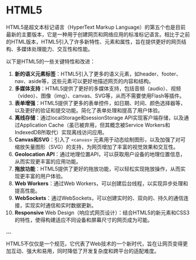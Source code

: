 # HTML5
HTML5是超文本标记语言（HyperText Markup Language）的第五个也是目前最新的主要版本，它是一种用于创建网页和网络应用的标准标记语言。相比于之前的HTML版本，HTML5引入了许多新特性、元素和属性，旨在提供更好的网页结构、多媒体处理能力、交互性和性能。

以下是HTML5的一些关键特性和改进：
1. **新的语义元素标签**：HTML5引入了更多的语义元素，如header、footer、nav、aside等，这些元素可以更好地描述网页的内容和结构。
2. **多媒体支持**：HTML5提供了更好的多媒体支持，包括音频（audio）、视频（video）、图像（img）、canvas、SVG等，从而不需要使用Flash等插件。
3. **表单增强**：HTML5提供了更多的表单控件，如日期、时间、颜色选择器等，以及更好的验证和提交功能。简化了表单处理和提高了用户体验。
4. **离线存储**：通过localStorage和sessionStorage API实现客户端存储，以及通过Application Cache（虽已被弃用，但其概念被Service Workers和IndexedDB所取代）实现离线访问应用。
5. **Canvas和SVG**：引入了 `<canvas>` 元素用于动态绘制图形，以及加强了对可缩放矢量图形（SVG）的支持，为网页增加了丰富的视觉效果和交互性。
6. **Geolocation API**：通过地理位置API，可以获取用户设备的地理位置信息，从而实现更丰富的应用功能。
7. **拖放功能**：HTML5提供了更好的拖放功能，可以轻松实现拖放操作，从而实现更丰富的用户体验。
8. **Web Workers**：通过Web Workers，可以创建后台线程，以实现异步处理和提高性能。
9. **WebSockets**：通过WebSockets，可以创建实时的、双向的、持久的通信连接，实现实时通信和实时数据更新。
10. **Responsive** Web Design（响应式网页设计）：结合HTML5的新元素和CSS3的特性，使得构建适应不同设备和屏幕尺寸的网页成为可能。

**...**

HTML5不仅仅是一个规范，它代表了Web技术的一个新时代，旨在让网页变得更加互动、强大和易用，同时降低了开发复杂度和跨平台的适配难度。